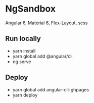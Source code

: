 # NgSandbox

Angular 6, Material 6, Flex-Layout, scss

## Run locally

- yarn install
- yarn global add @angular/cli
- ng serve

## Deploy 

 - yarn global add angular-cli-ghpages
 - yarn deploy